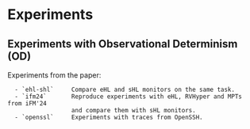 # Experiments

## Experiments with Observational Determinism (OD)

Experiments from the paper:

```
  - `ehl-shl`     Compare eHL and sHL monitors on the same task.
  - `ifm24`       Reproduce experiments with eHL, RVHyper and MPTs from iFM'24
                  and compare them with sHL monitors.
  - `openssl`     Experiments with traces from OpenSSH.
```


